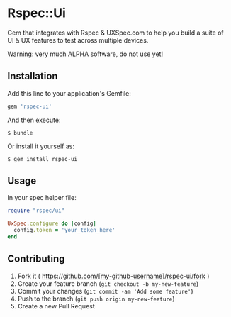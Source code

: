 # Rspec::Ui

Gem that integrates with Rspec & UXSpec.com to help you build a suite of UI & UX
features to test across multiple devices.

Warning: very much ALPHA software, do not use yet!

## Installation

Add this line to your application's Gemfile:

```ruby
gem 'rspec-ui'
```

And then execute:

    $ bundle

Or install it yourself as:

    $ gem install rspec-ui

## Usage


In your spec helper file:

```ruby
require "rspec/ui"

UxSpec.configure do |config|
  config.token = 'your_token_here'
end
```

## Contributing

1. Fork it ( https://github.com/[my-github-username]/rspec-ui/fork )
2. Create your feature branch (`git checkout -b my-new-feature`)
3. Commit your changes (`git commit -am 'Add some feature'`)
4. Push to the branch (`git push origin my-new-feature`)
5. Create a new Pull Request
